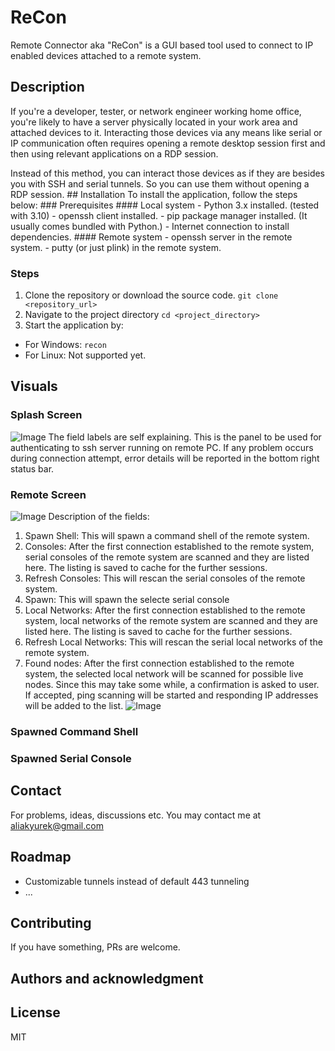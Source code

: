 # ReCon
Remote Connector aka "ReCon" is a GUI based tool used to connect to IP enabled devices attached to a remote system.

## Description
If you're a developer, tester, or network engineer working home office, you're likely to have a server physically located in your work area and attached devices to it.
Interacting those devices via any means like serial or IP communication often requires opening a remote desktop session first and then using relevant applications on a RDP session.
<p>
Instead of this method, you can interact those devices as if they are besides you with SSH and serial tunnels. So you can use them without opening a RDP session.
## Installation
To install the application, follow the steps below:
### Prerequisites
#### Local system
- Python 3.x installed. (tested with 3.10)
- openssh client installed.
- pip package manager installed. (It usually comes bundled with Python.)
- Internet connection to install dependencies.
#### Remote system
- openssh server in the remote system.
- putty (or just plink) in the remote system.

### Steps
1. Clone the repository or download the source code.
```git clone <repository_url>```
2. Navigate to the project directory
```cd <project_directory>```
3. Start the application by:
- For Windows: ```recon```
- For Linux: Not supported yet.

## Visuals
### Splash Screen
![Image](static/screenshot_01.png)
The field labels are self explaining. This is the panel to be used for authenticating to ssh server running on remote PC.
If any problem occurs during connection attempt, error details will be reported in the bottom right status bar.

### Remote Screen
![Image](static/screenshot_02.png)
Description of the fields:
1. Spawn Shell: This will spawn a command shell of the remote system.
2. Consoles: After the first connection established to the remote system, serial consoles of the remote system are scanned and they are listed here. The listing is saved to cache for the further sessions.
3. Refresh Consoles: This will rescan the serial consoles of the remote system.
4. Spawn: This will spawn the selecte serial console
5. Local Networks: After the first connection established to the remote system, local networks of the remote system are scanned and they are listed here. The listing is saved to cache for the further sessions.
6. Refresh Local Networks: This will rescan the serial local networks of the remote system.
7. Found nodes: After the first connection established to the remote system, the selected local network will be scanned for possible live nodes. Since this may take some while, a confirmation is asked to user. If accepted, ping scanning will be started and responding IP addresses will be added to the list.
![Image](static/screenshot_03.png)
   
### Spawned Command Shell
### Spawned Serial Console
## Contact
For problems, ideas, discussions etc. You may contact me at aliakyurek@gmail.com
## Roadmap
* Customizable tunnels instead of default 443 tunneling
* ...
## Contributing
If you have something, PRs are welcome.
## Authors and acknowledgment
## License
MIT
